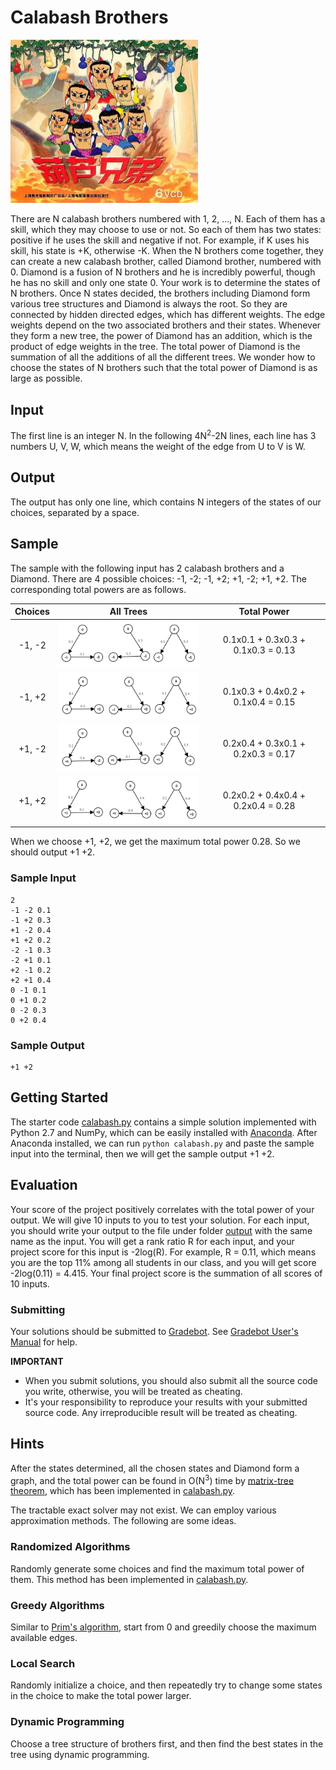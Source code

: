 # Calabash Brothers

<img src="img/calabash.jpg" width=300>

There are N calabash brothers numbered with 1, 2, ..., N. Each of them has a skill, which they may choose to use or not. So each of them has two states: positive if he uses the skill and negative if not. For example, if K uses his skill, his state is +K, otherwise -K. When the N brothers come together, they can create a new calabash brother, called Diamond brother, numbered with 0. Diamond is a fusion of N brothers and he is incredibly powerful, though he has no skill and only one state 0. Your work is to determine the states of N brothers. Once N states decided, the brothers including Diamond form various tree structures and Diamond is always the root. So they are connected by hidden directed edges, which has different weights. The edge weights depend on the two associated brothers and their states. Whenever they form a new tree, the power of Diamond has an addition, which is the product of edge weights in the tree. The total power of Diamond is the summation of all the additions of all the different trees. We wonder how to choose the states of N brothers such that the total power of Diamond is as large as possible.

## Input

The first line is an integer N. In the following 4N<sup>2</sup>-2N lines, each line has 3 numbers U, V, W, which means the weight of the edge from U to V is W.

## Output

The output has only one line, which contains N integers of the states of our choices, separated by a space.

## Sample

The sample with the following input has 2 calabash brothers and a Diamond. There are 4 possible choices: -1, -2; -1, +2; +1, -2; +1, +2. The corresponding total powers are as follows.

| Choices |            All Trees             |            Total Power             |
| :-----: | :------------------------------: | :--------------------------------: |
| -1, -2  | <img src="img/00.png" width=300> | 0.1x0.1 + 0.3x0.3 + 0.1x0.3 = 0.13 |
| -1, +2  | <img src="img/01.png" width=300> | 0.1x0.3 + 0.4x0.2 + 0.1x0.4 = 0.15 |
| +1, -2  | <img src="img/10.png" width=300> | 0.2x0.4 + 0.3x0.1 + 0.2x0.3 = 0.17 |
| +1, +2  | <img src="img/11.png" width=300> | 0.2x0.2 + 0.4x0.4 + 0.2x0.4 = 0.28 |

When we choose +1, +2, we get the maximum total power 0.28. So we should output +1 +2.

### Sample Input

```
2
-1 -2 0.1
-1 +2 0.3
+1 -2 0.4
+1 +2 0.2
-2 -1 0.3
-2 +1 0.1
+2 -1 0.2
+2 +1 0.4
0 -1 0.1
0 +1 0.2
0 -2 0.3
0 +2 0.4
```

### Sample Output

```
+1 +2
```

## Getting Started



The starter code [calabash.py](calabash.py) contains a simple solution implemented with Python 2.7 and NumPy, which can be easily installed with [Anaconda](https://www.anaconda.com/download/). After Anaconda installed, we can run `python calabash.py` and paste the sample input into the terminal, then we will get the sample output +1 +2.

## Evaluation

Your score of the project positively correlates with the total power of your output. We will give 10 inputs to you to test your solution. For each input, you should write your output to the file under folder [output](output) with the same name as the input. You will get a rank ratio R for each input, and your project score for this input is -2log(R). For example, R = 0.11, which means you are the top 11% among all students in our class, and you will get score -2log(0.11) = 4.415. Your final project score is the summation of all scores of 10 inputs.

### Submitting

Your solutions should be submitted to [Gradebot](https://gradebot.org/). See [Gradebot User's Manual](http://gradebot.org/gradebot/static/user.html) for help.

**IMPORTANT**

- When you submit solutions, you should also submit all the source code you write, otherwise, you will be treated as cheating.
- It's your responsibility to reproduce your results with your submitted source code. Any irreproducible result will be treated as cheating.

## Hints

After the states determined, all the chosen states and Diamond form a graph, and the total power can be found in O(N<sup>3</sup>) time by [matrix-tree theorem](http://people.reed.edu/~davidp/412/handouts/matrix-tree.pdf), which has been implemented in [calabash.py](calabash.py).

The tractable exact solver may not exist. We can employ various approximation methods. The following are some ideas.

### Randomized Algorithms

Randomly generate some choices and find the maximum total power of them. This method has been implemented in [calabash.py](calabash.py).

### Greedy Algorithms

Similar to [Prim's algorithm](https://en.wikipedia.org/wiki/Prim's_algorithm), start from 0 and greedily choose the maximum available edges.

### Local Search

Randomly initialize a choice, and then repeatedly try to change some states in the choice to make the total power larger.

### Dynamic Programming

Choose a tree structure of brothers first, and then find the best states in the tree using dynamic programming.
